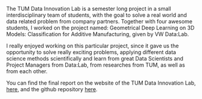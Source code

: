 The TUM Data Innovation Lab is a semester long project in a small interdisciplinary team of students, with the goal to
solve a real world and data related problem from company partners. Together with four awesome students, I worked on the
project named: Geometrical Deep Learning on 3D Models: Classification for Additive Manufacturing, given by VW Data:Lab.

I really enjoyed working on this particular project, since it gave us the opportunity to solve really exciting problems,
applying different data science methods scientifically and learn from great Data Scientists and Project 
Managers from Data:Lab, from researches from TUM, as well as from each other.

You can find the final report on the website of the TUM Data Innovation Lab, 
[here](https://www.di-lab.tum.de/vergangene-projekte/ss2021-volkswagen-geometrical-deep-learning-on-3d-models-classification-for-additive-manufacturing/), 
and the github repository [here](https://github.com/fxbk/Classification-for-Additive-Manufacturing). 
